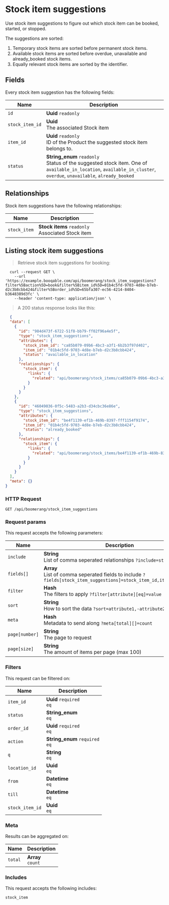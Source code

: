 # Stock item suggestions

Use stock item suggestions to figure out which stock item can be booked,
started, or stopped.

The suggestions are sorted:
  1. Temporary stock items are sorted before permanent stock items.
  2. Available stock items are sorted before overdue, unavailable and already_booked stock items.
  3. Equally relevant stock items are sorted by the identifier.

## Fields
Every stock item suggestion has the following fields:

Name | Description
-- | --
`id` | **Uuid** `readonly`<br>
`stock_item_id` | **Uuid** <br>The associated Stock item
`item_id` | **Uuid** `readonly`<br>ID of the Product the suggested stock item belongs to.
`status` | **String_enum** `readonly`<br>Status of the suggested stock item. One of `available_in_location`, `available_in_cluster`, `overdue`, `unavailable`, `already_booked` 


## Relationships
Stock item suggestions have the following relationships:

Name | Description
-- | --
`stock_item` | **Stock items** `readonly`<br>Associated Stock item


## Listing stock item suggestions



> Retrieve stock item suggestions for booking:

```shell
  curl --request GET \
    --url 'https://example.booqable.com/api/boomerang/stock_item_suggestions?filter%5Baction%5D=book&filter%5Bitem_id%5D=01b4c5fd-9703-4d8e-b7eb-d2c3b8cbb424&filter%5Border_id%5D=65bfa307-ec56-4214-8404-b3648389d3fc' \
    --header 'content-type: application/json' \
```

> A 200 status response looks like this:

```json
  {
  "data": [
    {
      "id": "984d473f-6722-51f8-bb79-ff02f96a4e5f",
      "type": "stock_item_suggestions",
      "attributes": {
        "stock_item_id": "ca85b079-09b6-4bc3-a3f1-6b2b3f97d402",
        "item_id": "01b4c5fd-9703-4d8e-b7eb-d2c3b8cbb424",
        "status": "available_in_location"
      },
      "relationships": {
        "stock_item": {
          "links": {
            "related": "api/boomerang/stock_items/ca85b079-09b6-4bc3-a3f1-6b2b3f97d402"
          }
        }
      }
    },
    {
      "id": "46049036-0f5c-5483-a2b3-d34cbc36e86e",
      "type": "stock_item_suggestions",
      "attributes": {
        "stock_item_id": "be4f1139-ef1b-469b-8397-fff1154f9174",
        "item_id": "01b4c5fd-9703-4d8e-b7eb-d2c3b8cbb424",
        "status": "already_booked"
      },
      "relationships": {
        "stock_item": {
          "links": {
            "related": "api/boomerang/stock_items/be4f1139-ef1b-469b-8397-fff1154f9174"
          }
        }
      }
    }
  ],
  "meta": {}
}
```

### HTTP Request

`GET /api/boomerang/stock_item_suggestions`

### Request params

This request accepts the following parameters:

Name | Description
-- | --
`include` | **String** <br>List of comma seperated relationships `?include=stock_item`
`fields[]` | **Array** <br>List of comma seperated fields to include `?fields[stock_item_suggestions]=stock_item_id,item_id,status`
`filter` | **Hash** <br>The filters to apply `?filter[attribute][eq]=value`
`sort` | **String** <br>How to sort the data `?sort=attribute1,-attribute2`
`meta` | **Hash** <br>Metadata to send along `?meta[total][]=count`
`page[number]` | **String** <br>The page to request
`page[size]` | **String** <br>The amount of items per page (max 100)


### Filters

This request can be filtered on:

Name | Description
-- | --
`item_id` | **Uuid** `required`<br>`eq`
`status` | **String_enum** <br>`eq`
`order_id` | **Uuid** `required`<br>`eq`
`action` | **String_enum** `required`<br>`eq`
`q` | **String** <br>`eq`
`location_id` | **Uuid** <br>`eq`
`from` | **Datetime** <br>`eq`
`till` | **Datetime** <br>`eq`
`stock_item_id` | **Uuid** <br>`eq`


### Meta

Results can be aggregated on:

Name | Description
-- | --
`total` | **Array** <br>`count`


### Includes

This request accepts the following includes:

`stock_item`





